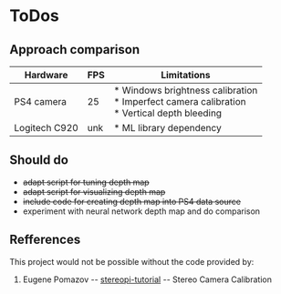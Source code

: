 # ToDos
## Approach comparison
|   Hardware  | FPS |      Limitations       |
|-------------|-----|------------------------|
|  PS4 camera |  25 |* Windows brightness calibration <br> * Imperfect camera calibration <br> * Vertical depth bleeding|
|Logitech C920| unk | * ML library dependency|

## Should do
* <s>adapt script for tuning depth map</s>
* <s>adapt script for visualizing depth map</s>
* <s>include code for creating depth map into PS4 data source</s>
* experiment with neural network depth map and do comparison

## Refferences
This project would not be possible without the code provided by:
1. Eugene Pomazov -- [stereopi-tutorial](https://github.com/realizator/stereopi-tutorial) -- Stereo Camera Calibration 
